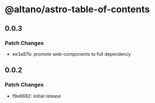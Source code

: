 # @altano/astro-table-of-contents

## 0.0.3

### Patch Changes

- ee3a87b: promote web-components to full dependency

## 0.0.2

### Patch Changes

- f9e6682: initial release
